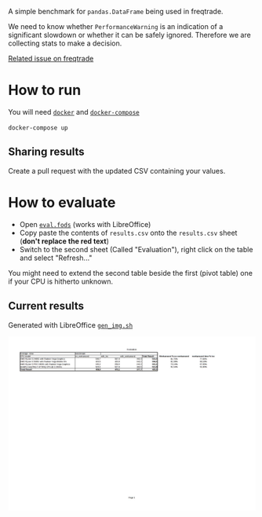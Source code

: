 A simple benchmark for `pandas.DataFrame` being used in freqtrade.

We need to know whether `PerformanceWarning` is an indication of a significant slowdown
 or whether it can be safely ignored.
Therefore we are collecting stats to make a decision.

[Related issue on freqtrade](https://github.com/freqtrade/freqtrade/issues/5408)

# How to run

You will need [`docker`](https://docs.docker.com/get-docker/) and [`docker-compose`](https://docs.docker.com/compose/)

`docker-compose up`

## Sharing results

Create a pull request with the updated CSV containing your values.

# How to evaluate

 - Open [`eval.fods`](./eval.fods) (works with LibreOffice)
 - Copy paste the contents of `results.csv` onto the `results.csv` sheet (**don't replace the red text**)
 - Switch to the second sheet (Called "Evaluation"), right click on the table and select "Refresh..."

You might need to extend the second table beside the first (pivot table) one if your CPU is hitherto unknown. 

## Current results

Generated with LibreOffice [`gen_img.sh`](./gen_img.sh)

![eval.jpg](eval.jpg)

